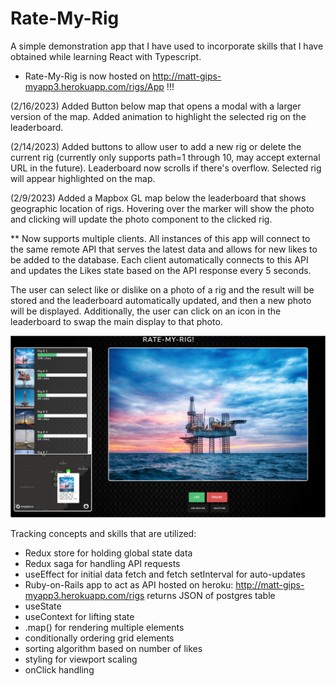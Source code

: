 # Rate-My-Rig
A simple demonstration app that I have used to incorporate skills that I have obtained while learning React with Typescript. 

* Rate-My-Rig is now hosted on http://matt-gips-myapp3.herokuapp.com/rigs/App !!!

(2/16/2023) Added Button below map that opens a modal with a larger version of the map. Added animation to highlight the selected rig on the leaderboard. 

(2/14/2023) Added buttons to allow user to add a new rig or delete the current rig (currently only supports path=1 through 10, may accept external URL in the future). Leaderboard now scrolls if there's overflow. Selected rig will appear highlighted on the map. 

(2/9/2023) Added a Mapbox GL map below the leaderboard that shows geographic location of rigs. Hovering over the marker will show the photo and clicking will update the photo component to the clicked rig. 

** Now supports multiple clients. All instances of this app will connect to the same remote API that serves the latest data and allows for new likes to be added to the database. Each client automatically connects to this API and updates the Likes state based on the API response every 5 seconds. 

The user can select like or dislike on a photo of a rig and the result will be stored and the leaderboard automatically updated, and then a new photo will be displayed. Additionally, the user can click on an icon in the leaderboard to swap the main display to that photo.

![alt text](https://github.com/msg558/rate-my-rig2/blob/main/public/Photos/RMR.png?raw=true)

Tracking concepts and skills that are utilized:
* Redux store for holding global state data
* Redux saga for handling API requests
* useEffect for initial data fetch and fetch setInterval for auto-updates
* Ruby-on-Rails app to act as API hosted on heroku: http://matt-gips-myapp3.herokuapp.com/rigs returns JSON of postgres table
* useState
* useContext for lifting state
* .map() for rendering multiple elements
* conditionally ordering grid elements
* sorting algorithm based on number of likes
* styling for viewport scaling
* onClick handling
